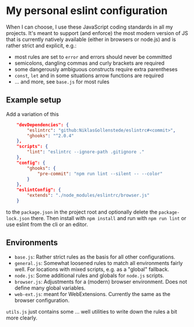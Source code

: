 
# My personal eslint configuration

When I can choose, I use these JavaScript coding standards in all my projects.
It's meant to support (and enforce) the most modern version of JS that is currently natively available (either in browsers or node.js) and is rather strict and explicit, e.g.:

 * most rules are set to `error` and errors should never be committed
 * semicolons, dangling commas and curly brackets are required
 * some dangerously ambiguous constructs require extra parentheses
 * `const`, `let` and in some situations arrow functions are required
 * ... and more, see `base.js` for most rules


## Example setup

Add a variation of this
```json
	"devDependencies": {
		"eslintrc": "github:NiklasGollenstede/eslintrc#<commit>",
		"ghooks": "^2.0.4"
	},
	"scripts": {
		"lint": "eslintrc --ignore-path .gitignore ."
	},
	"config": {
		"ghooks": {
			"pre-commit": "npm run lint --silent -- --color"
		}
	},
	"eslintConfig": {
		"extends": "./node_modules/eslintrc/browser.js"
	}
```
to the `package.json` in the project root and optionally delete the `package-lock.json` there.
Then install with `npm install` and run with `npm run lint` or use eslint from the cli or an editor.


## Environments

 * `base.js`: Rather strict rules as the basis for all other configurations.
 * `general.js`: Somewhat loosened rules to match all environments fairly well. For locations with mixed scripts, e.g. as a "global" fallback.
 * `node.js`: Some additional rules and globals for `node.js` scripts.
 * `browser.js`: Adjustments for a (modern) browser environment. Does not define many global variables.
 * `web-ext.js`: meant for WebExtensions. Currently the same as the browser configuration.

`utils.js` just contains some ... well utilities to write down the rules a bit more clearly.
